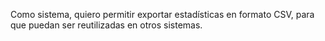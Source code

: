 Como sistema, quiero permitir exportar estadísticas en formato CSV, para que puedan ser reutilizadas en otros sistemas.